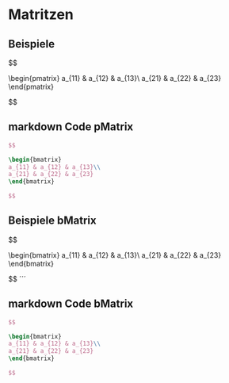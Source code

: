 # Matritzen 


## Beispiele 

$$

\begin{pmatrix}
a_{11} & a_{12} & a_{13}\\
a_{21} & a_{22} & a_{23} 
\end{pmatrix}

$$


## markdown Code pMatrix

```tex 
$$

\begin{bmatrix}
a_{11} & a_{12} & a_{13}\\
a_{21} & a_{22} & a_{23} 
\end{bmatrix}

$$
```

## Beispiele bMatrix 

$$

\begin{bmatrix}
a_{11} & a_{12} & a_{13}\\
a_{21} & a_{22} & a_{23} 
\end{bmatrix}

$$
´´´

## markdown Code bMatrix
```tex 
$$

\begin{bmatrix}
a_{11} & a_{12} & a_{13}\\
a_{21} & a_{22} & a_{23} 
\end{bmatrix}

$$
```